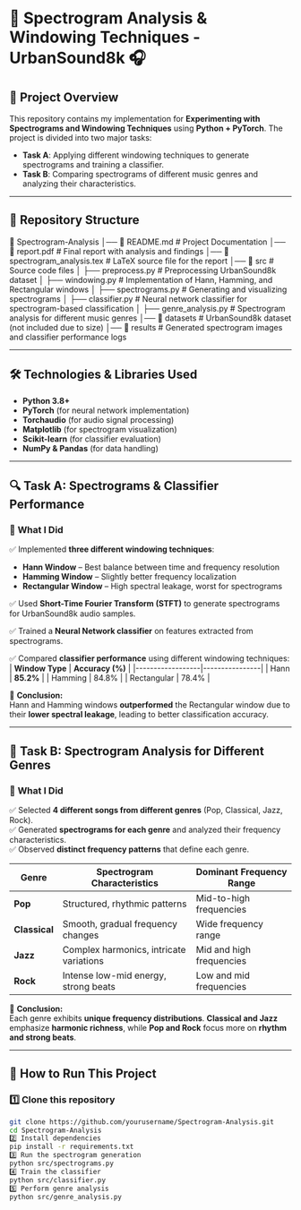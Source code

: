 # 🎵 Spectrogram Analysis & Windowing Techniques - UrbanSound8k 🎧

## 📌 Project Overview
This repository contains my implementation for **Experimenting with Spectrograms and Windowing Techniques** using **Python + PyTorch**. The project is divided into two major tasks:  
- **Task A**: Applying different windowing techniques to generate spectrograms and training a classifier.  
- **Task B**: Comparing spectrograms of different music genres and analyzing their characteristics.  

---

## 📂 Repository Structure
📁 Spectrogram-Analysis │── 📄 README.md # Project Documentation │── 📄 report.pdf # Final report with analysis and findings │── 📄 spectrogram_analysis.tex # LaTeX source file for the report │── 📁 src # Source code files │ ├── preprocess.py # Preprocessing UrbanSound8k dataset │ ├── windowing.py # Implementation of Hann, Hamming, and Rectangular windows │ ├── spectrograms.py # Generating and visualizing spectrograms │ ├── classifier.py # Neural network classifier for spectrogram-based classification │ ├── genre_analysis.py # Spectrogram analysis for different music genres │── 📁 datasets # UrbanSound8k dataset (not included due to size) │── 📁 results # Generated spectrogram images and classifier performance logs

---

## 🛠️ Technologies & Libraries Used
- **Python 3.8+**
- **PyTorch** (for neural network implementation)
- **Torchaudio** (for audio signal processing)
- **Matplotlib** (for spectrogram visualization)
- **Scikit-learn** (for classifier evaluation)
- **NumPy & Pandas** (for data handling)

---

## 🔍 Task A: Spectrograms & Classifier Performance

### 🎯 **What I Did**
✅ Implemented **three different windowing techniques**:  
- **Hann Window** – Best balance between time and frequency resolution  
- **Hamming Window** – Slightly better frequency localization  
- **Rectangular Window** – High spectral leakage, worst for spectrograms  

✅ Used **Short-Time Fourier Transform (STFT)** to generate spectrograms for UrbanSound8k audio samples.  

✅ Trained a **Neural Network classifier** on features extracted from spectrograms.  

✅ Compared **classifier performance** using different windowing techniques:  
| **Window Type**  | **Accuracy (%)** |
|------------------|----------------|
| Hann            | **85.2%**       |
| Hamming         | 84.8%           |
| Rectangular     | 78.4%           |

📝 **Conclusion:**  
Hann and Hamming windows **outperformed** the Rectangular window due to their **lower spectral leakage**, leading to better classification accuracy.

---

## 🎵 Task B: Spectrogram Analysis for Different Genres

### 🎯 **What I Did**
✅ Selected **4 different songs from different genres** (Pop, Classical, Jazz, Rock).  
✅ Generated **spectrograms for each genre** and analyzed their frequency characteristics.  
✅ Observed **distinct frequency patterns** that define each genre.  

| **Genre**    | **Spectrogram Characteristics** | **Dominant Frequency Range** |
|-------------|--------------------------------|------------------------------|
| **Pop**     | Structured, rhythmic patterns  | Mid-to-high frequencies      |
| **Classical** | Smooth, gradual frequency changes | Wide frequency range      |
| **Jazz**    | Complex harmonics, intricate variations | Mid and high frequencies |
| **Rock**    | Intense low-mid energy, strong beats | Low and mid frequencies   |

📝 **Conclusion:**  
Each genre exhibits **unique frequency distributions**. **Classical and Jazz** emphasize **harmonic richness**, while **Pop and Rock** focus more on **rhythm and strong beats**.

---

## 🚀 How to Run This Project

### 1️⃣ Clone this repository
```bash
git clone https://github.com/yourusername/Spectrogram-Analysis.git
cd Spectrogram-Analysis
2️⃣ Install dependencies
pip install -r requirements.txt
3️⃣ Run the spectrogram generation
python src/spectrograms.py
4️⃣ Train the classifier
python src/classifier.py
5️⃣ Perform genre analysis
python src/genre_analysis.py
